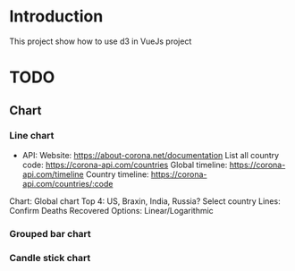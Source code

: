 # Introduction
This project show how to use d3 in VueJs project

# TODO
## Chart
### Line chart
- API:
Website: https://about-corona.net/documentation
List all country code: https://corona-api.com/countries
Global timeline:
 https://corona-api.com/timeline
Country timeline:
 https://corona-api.com/countries/:code

Chart:
	Global chart
	Top 4: US, Braxin, India, Russia?
	Select country
Lines:
	Confirm
	Deaths
	Recovered
Options:
	Linear/Logarithmic
	

### Grouped bar chart

### Candle stick chart
